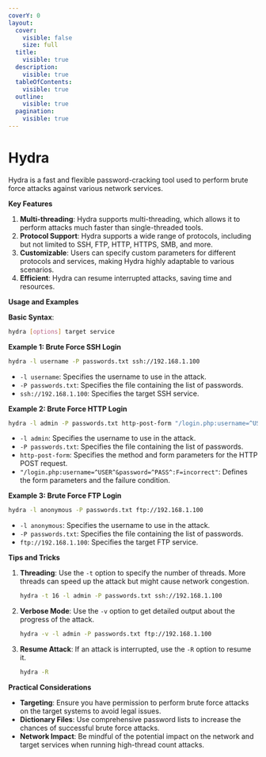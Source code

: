 ```yaml
---
coverY: 0
layout:
  cover:
    visible: false
    size: full
  title:
    visible: true
  description:
    visible: true
  tableOfContents:
    visible: true
  outline:
    visible: true
  pagination:
    visible: true
---
```


# Hydra

Hydra is a fast and flexible password-cracking tool used to perform brute force attacks against various network services.&#x20;

**Key Features**

1. **Multi-threading**: Hydra supports multi-threading, which allows it to perform attacks much faster than single-threaded tools.
2. **Protocol Support**: Hydra supports a wide range of protocols, including but not limited to SSH, FTP, HTTP, HTTPS, SMB, and more.
3. **Customizable**: Users can specify custom parameters for different protocols and services, making Hydra highly adaptable to various scenarios.
4. **Efficient**: Hydra can resume interrupted attacks, saving time and resources.

**Usage and Examples**

**Basic Syntax**:

```bash
hydra [options] target service
```

**Example 1: Brute Force SSH Login**

```bash
hydra -l username -P passwords.txt ssh://192.168.1.100
```

* `-l username`: Specifies the username to use in the attack.
* `-P passwords.txt`: Specifies the file containing the list of passwords.
* `ssh://192.168.1.100`: Specifies the target SSH service.

**Example 2: Brute Force HTTP Login**

```bash
hydra -l admin -P passwords.txt http-post-form "/login.php:username=^USER^&password=^PASS^:F=incorrect"
```

* `-l admin`: Specifies the username to use in the attack.
* `-P passwords.txt`: Specifies the file containing the list of passwords.
* `http-post-form`: Specifies the method and form parameters for the HTTP POST request.
* `"/login.php:username=^USER^&password=^PASS^:F=incorrect"`: Defines the form parameters and the failure condition.

**Example 3: Brute Force FTP Login**

```bash
hydra -l anonymous -P passwords.txt ftp://192.168.1.100
```

* `-l anonymous`: Specifies the username to use in the attack.
* `-P passwords.txt`: Specifies the file containing the list of passwords.
* `ftp://192.168.1.100`: Specifies the target FTP service.

**Tips and Tricks**

1.  **Threading**: Use the `-t` option to specify the number of threads. More threads can speed up the attack but might cause network congestion.

    ```bash
    hydra -t 16 -l admin -P passwords.txt ssh://192.168.1.100
    ```
2.  **Verbose Mode**: Use the `-v` option to get detailed output about the progress of the attack.

    ```bash
    hydra -v -l admin -P passwords.txt ftp://192.168.1.100
    ```
3.  **Resume Attack**: If an attack is interrupted, use the `-R` option to resume it.

    ```bash
    hydra -R
    ```

**Practical Considerations**

* **Targeting**: Ensure you have permission to perform brute force attacks on the target systems to avoid legal issues.
* **Dictionary Files**: Use comprehensive password lists to increase the chances of successful brute force attacks.
* **Network Impact**: Be mindful of the potential impact on the network and target services when running high-thread count attacks.

